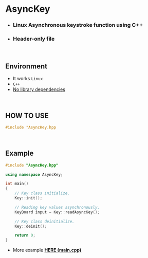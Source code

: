 # AsyncKey

- ### Linux Asynchronous keystroke function using C++
- ### Header-only file

<br>

## Environment
- It works ``Linux``
- ``C++``
- <u>No library dependencies</u>


<br>

## HOW TO USE

```cpp
#include "AsyncKey.hpp
```

<br>

## Example

```cpp
#include "AsyncKey.hpp"

using namespace AsyncKey;

int main()
{
    // Key class initialize.
    Key::init();

    // Reading key values asynchronously.
    KeyBoard input = Key::readAsyncKey();

    // Key class deinitialize.
    Key::deinit();

    return 0;
}
```
- More example [**HERE (main.cpp)**](./main.cpp)